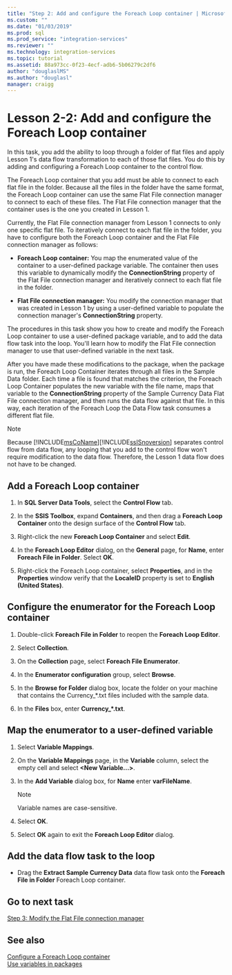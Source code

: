```yaml
---
title: "Step 2: Add and configure the Foreach Loop container | Microsoft Docs"
ms.custom: ""
ms.date: "01/03/2019"
ms.prod: sql
ms.prod_service: "integration-services"
ms.reviewer: ""
ms.technology: integration-services
ms.topic: tutorial
ms.assetid: 88a973cc-0f23-4ecf-adb6-5b06279c2df6
author: "douglaslMS"
ms.author: "douglasl"
manager: craigg
---
```

# Lesson 2-2: Add and configure the Foreach Loop container

In this task, you add the ability to loop through a folder of flat files and apply Lesson 1's data flow transformation to each of those flat files. You do this by adding and configuring a Foreach Loop container to the control flow.  
  
The Foreach Loop container that you add must be able to connect to each flat file in the folder. Because all the files in the folder have the same format, the Foreach Loop container can use the same Flat File connection manager to connect to each of these files. The Flat File connection manager that the container uses is the one you created in Lesson 1.  
  
Currently, the Flat File connection manager from Lesson 1 connects to only one specific flat file. To iteratively connect to each flat file in the folder, you have to configure both the Foreach Loop container and the Flat File connection manager as follows:  
  
-   **Foreach Loop container:** You map the enumerated value of the container to a user-defined package variable. The container then uses this variable to dynamically modify the **ConnectionString** property of the Flat File connection manager and iteratively connect to each flat file in the folder.  
  
-   **Flat File connection manager:** You modify the connection manager that was created in Lesson 1 by using a user-defined variable to populate the connection manager's **ConnectionString** property.  
  
The procedures in this task show you how to create and modify the Foreach Loop container to use a user-defined package variable, and to add the data flow task into the loop. You'll learn how to modify the Flat File connection manager to use that user-defined variable in the next task.  
  
After you have made these modifications to the package, when the package is run, the Foreach Loop Container iterates through all files in the Sample Data folder. Each time a file is found that matches the criterion, the Foreach Loop Container populates the new variable with the file name, maps that variable to the **ConnectionString** property of the Sample Currency Data Flat File connection manager, and then runs the data flow against that file. In this way, each iteration of the Foreach Loop the Data Flow task consumes a different flat file.  
  
> [!NOTE]  
> Because [!INCLUDE[msCoName](../includes/msconame-md.md)][!INCLUDE[ssISnoversion](../includes/ssisnoversion-md.md)] separates control flow from data flow, any looping that you add to the control flow won't require modification to the data flow. Therefore, the Lesson 1 data flow does not have to be changed.  
  
## Add a Foreach Loop container  
  
1.  In **SQL Server Data Tools**, select the **Control Flow** tab.  
  
2.  In the **SSIS Toolbox**, expand **Containers**, and then drag a **Foreach Loop Container** onto the design surface of the **Control Flow** tab.  
  
3.  Right-click the new **Foreach Loop Container** and select **Edit**.  
  
4.  In the **Foreach Loop Editor** dialog, on the **General** page, for **Name**, enter **Foreach File in Folder**. Select **OK**.  
  
5.  Right-click the Foreach Loop container, select **Properties**, and in the **Properties** window verify that the **LocaleID** property is set to **English (United States)**.  
  
## Configure the enumerator for the Foreach Loop container  
  
1.  Double-click **Foreach File in Folder** to reopen the **Foreach Loop Editor**.  
  
2.  Select **Collection**.  
  
3.  On the **Collection** page, select **Foreach File Enumerator**.  
  
4.  In the **Enumerator configuration** group, select **Browse**.  
  
5.  In the **Browse for Folder** dialog box, locate the folder on your machine that contains the Currency_*.txt files included with the sample data.

6.  In the **Files** box, enter **Currency_\*.txt**.  
  
## Map the enumerator to a user-defined variable  
  
1.  Select **Variable Mappings**.  
  
2.  On the **Variable Mappings** page, in the **Variable** column, select the empty cell and select **\<New Variable...>**.  
  
3.  In the **Add Variable** dialog box, for **Name** enter **varFileName**.  
  
    > [!NOTE]  
    > Variable names are case-sensitive.  
  
4.  Select **OK**.  
  
5.  Select **OK** again to exit the **Foreach Loop Editor** dialog.  
  
## Add the data flow task to the loop  
  
-   Drag the **Extract Sample Currency Data** data flow task onto the **Foreach File in Folder** Foreach Loop container.  
  
## Go to next task  
[Step 3: Modify the Flat File connection manager](../integration-services/lesson-2-3-modifying-the-flat-file-connection-manager.md)  
  
## See also  
[Configure a Foreach Loop container](https://msdn.microsoft.com/library/519c6f96-5e1f-47d2-b96a-d49946948c25)  
[Use variables in packages](https://msdn.microsoft.com/library/7742e92d-46c5-4cc4-b9a3-45b688ddb787)  
  
  
  
